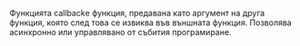 Функцията callbackе функция, предавана като аргумент на друга функция, която след това се извиква във външната функция. Позволява асинхронно или управлявано от събития програмиране.
